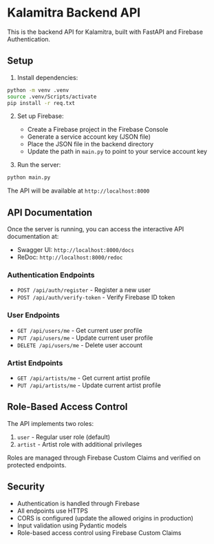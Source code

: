 # Kalamitra Backend API

This is the backend API for Kalamitra, built with FastAPI and Firebase Authentication.

## Setup

1. Install dependencies:

```bash
python -m venv .venv
source .venv/Scripts/activate
pip install -r req.txt
```

2. Set up Firebase:

   - Create a Firebase project in the Firebase Console
   - Generate a service account key (JSON file)
   - Place the JSON file in the backend directory
   - Update the path in `main.py` to point to your service account key

3. Run the server:

```bash
python main.py
```

The API will be available at `http://localhost:8000`

## API Documentation

Once the server is running, you can access the interactive API documentation at:

- Swagger UI: `http://localhost:8000/docs`
- ReDoc: `http://localhost:8000/redoc`

### Authentication Endpoints

- `POST /api/auth/register` - Register a new user
- `POST /api/auth/verify-token` - Verify Firebase ID token

### User Endpoints

- `GET /api/users/me` - Get current user profile
- `PUT /api/users/me` - Update current user profile
- `DELETE /api/users/me` - Delete user account

### Artist Endpoints

- `GET /api/artists/me` - Get current artist profile
- `PUT /api/artists/me` - Update current artist profile

## Role-Based Access Control

The API implements two roles:

1. `user` - Regular user role (default)
2. `artist` - Artist role with additional privileges

Roles are managed through Firebase Custom Claims and verified on protected endpoints.

## Security

- Authentication is handled through Firebase
- All endpoints use HTTPS
- CORS is configured (update the allowed origins in production)
- Input validation using Pydantic models
- Role-based access control using Firebase Custom Claims

